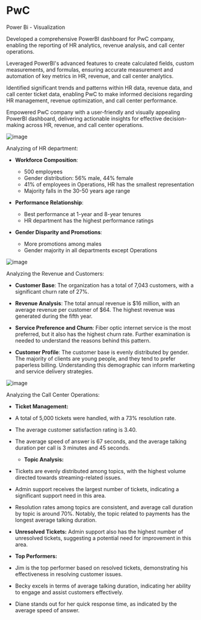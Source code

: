 # PwC

Power Bi - Visualization

Developed a comprehensive PowerBI dashboard for PwC company, enabling the reporting of HR analytics, revenue analysis, and call center operations.

Leveraged PowerBI's advanced features to create calculated fields, custom measurements, and formulas, ensuring accurate measurement and automation of key metrics in HR, revenue, and call center analytics.

Identified significant trends and patterns within HR data, revenue data, and call center ticket data, enabling PwC to make informed decisions regarding HR management, revenue optimization, and call center performance.

Empowered PwC company with a user-friendly and visually appealing PowerBI dashboard, delivering actionable insights for effective decision-making across HR, revenue, and call center operations.

![image](https://github.com/beishenov3197/PwC/assets/112967670/d2e0927b-96ca-4233-987b-cde1d75579a8)

Analyzing of HR department:

- **Workforce Composition**: 
  - 500 employees
  - Gender distribution: 56% male, 44% female
  - 41% of employees in Operations, HR has the smallest representation
  - Majority falls in the 30-50 years age range

- **Performance Relationship**: 
  - Best performance at 1-year and 8-year tenures
  - HR department has the highest performance ratings

- **Gender Disparity and Promotions**: 
  - More promotions among males
  - Gender majority in all departments except Operations


![image](https://github.com/beishenov3197/PwC/assets/112967670/f1375998-ce6f-4270-b88e-1b4cf93c573c)

Analyzing the Revenue and Customers:

- **Customer Base**: The organization has a total of 7,043 customers, with a significant churn rate of 27%. 

- **Revenue Analysis**: The total annual revenue is $16 million, with an average revenue per customer of $64. The highest revenue was generated during the fifth year.

- **Service Preference and Churn**: Fiber optic internet service is the most preferred, but it also has the highest churn rate. Further examination is needed to understand the reasons behind this pattern.

- **Customer Profile**: The customer base is evenly distributed by gender. The majority of clients are young people, and they tend to prefer paperless billing. Understanding this demographic can inform marketing and service delivery strategies.

  
![image](https://github.com/beishenov3197/PwC/assets/112967670/b623b0fb-1c84-4284-aa08-9825cdff3e20)

Analyzing the Call Center Operations:

- **Ticket Management:**

- A total of 5,000 tickets were handled, with a 73% resolution rate.
- The average customer satisfaction rating is 3.40.
- The average speed of answer is 67 seconds, and the average talking duration per call is 3 minutes and 45 seconds.

  - **Topic Analysis:**

- Tickets are evenly distributed among topics, with the highest volume directed towards streaming-related issues.
- Admin support receives the largest number of tickets, indicating a significant support need in this area.
- Resolution rates among topics are consistent, and average call duration by topic is around 70%. Notably, the topic related to payments has the longest average talking duration.

- **Unresolved Tickets:** Admin support also has the highest number of unresolved tickets, suggesting a potential need for improvement in this area.

- **Top Performers:**

- Jim is the top performer based on resolved tickets, demonstrating his effectiveness in resolving customer issues.
- Becky excels in terms of average talking duration, indicating her ability to engage and assist customers effectively.
- Diane stands out for her quick response time, as indicated by the average speed of answer.
